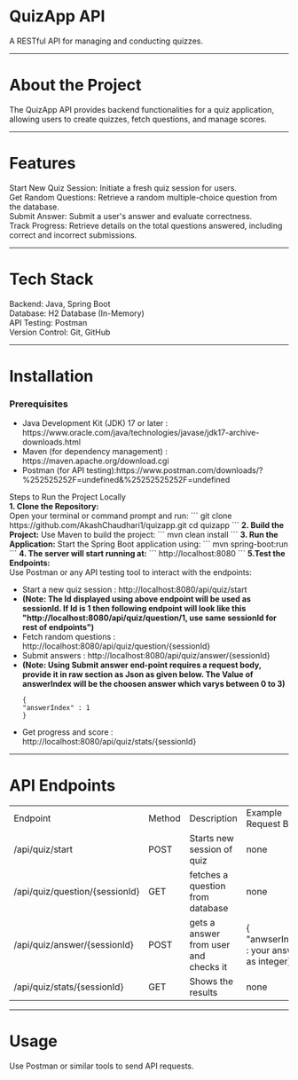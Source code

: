 # QuizApp API
A RESTful API for managing and conducting quizzes.
<hr>

# About the Project
The QuizApp API provides backend functionalities for a quiz application, allowing users to create quizzes, fetch questions, and manage scores.
<hr>

# Features
Start New Quiz Session: Initiate a fresh quiz session for users.<br>
Get Random Questions: Retrieve a random multiple-choice question from the database.<br>
Submit Answer: Submit a user's answer and evaluate correctness.<br>
Track Progress: Retrieve details on the total questions answered, including correct and incorrect submissions.
<hr>

# Tech Stack
Backend: Java, Spring Boot<br>
Database: H2 Database (In-Memory)<br>
API Testing: Postman<br>
Version Control: Git, GitHub
<hr>

# Installation

<h3>Prerequisites</h3>
<ul>
<li>Java Development Kit (JDK) 17 or later : https://www.oracle.com/java/technologies/javase/jdk17-archive-downloads.html</li>
<li>Maven (for dependency management) : https://maven.apache.org/download.cgi</li>
<li>Postman (for API testing):https://www.postman.com/downloads/?%252525252F=undefined&%25252525252F=undefined </li>
</ul>
Steps to Run the Project Locally<br>
<b>1. Clone the Repository:</b><br>
Open your terminal or command prompt and run:
```
git clone https://github.com/AkashChaudhari1/quizapp.git  
cd quizapp
```
<b>2. Build the Project:</b>
Use Maven to build the project:
```
mvn clean install
```
<b>3. Run the Application:</b>
Start the Spring Boot application using:
```
mvn spring-boot:run
```
<b>4. The server will start running at:</b>
```
http://localhost:8080  
```
<b>5.Test the Endpoints:</b><br>
Use Postman or any API testing tool to interact with the endpoints:<br>
<ul>
<li>Start a new quiz session : http://localhost:8080/api/quiz/start<br></li>
<li><b>(Note: The Id displayed using above endpoint will be used as sessionId. If Id is 1 then following endpoint will look like this "http://localhost:8080/api/quiz/question/1, use same sessionId for rest of endpoints")</b><br></li>
<li>Fetch random questions : http://localhost:8080/api/quiz/question/{sessionId}<br></li>
<li>Submit answers : http://localhost:8080/api/quiz/answer/{sessionId}<br></li>
<li><b>(Note: Using Submit answer end-point requires a request body, provide it in raw section as Json as given below. The Value of answerIndex will be the choosen answer which varys between 0 to 3)</b><br>
  
```
{
"answerIndex" : 1
}
```

</li>
<li>Get progress and score : http://localhost:8080/api/quiz/stats/{sessionId}</li>
</ul>
<hr>

# API Endpoints
<table>
  <tr>
    <td>Endpoint</td>
    <td>Method</td>
    <td>Description</td>
    <td>Example Request Body</td>
  </tr>
  <tr>
    <td>/api/quiz/start</td>
    <td>POST</td>
    <td>Starts new session of quiz</td>
    <td>none</td>
  </tr>
  <tr>
    <td>/api/quiz/question/{sessionId}</td>
    <td>GET</td>
    <td>fetches a question from database</td>
    <td>none</td>
  </tr>
  <tr>
    <td>/api/quiz/answer/{sessionId}</td>
    <td>POST</td>
    <td>gets a answer from user and checks it</td>
    <td>{ "anwserIndex" : your answer as integer}</td>
  </tr>
  <tr>
    <td>/api/quiz/stats/{sessionId}</td>
    <td>GET</td>
    <td>Shows the results</td>
    <td>none</td>
  </tr>
</table>
<hr>

# Usage
Use Postman or similar tools to send API requests.
